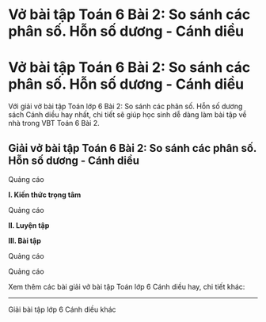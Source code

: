 # Vở bài tập Toán 6 Bài 2: So sánh các phân số. Hỗn số dương - Cánh diều

# Vở bài tập Toán 6 Bài 2: So sánh các phân số. Hỗn số dương - Cánh diều

Với giải vở bài tập Toán lớp 6 Bài 2: So sánh các phân số. Hỗn số dương sách Cánh diều hay nhất, chi tiết sẽ giúp học sinh dễ dàng làm bài tập về nhà trong VBT Toán 6 Bài 2.

## Giải vở bài tập Toán 6 Bài 2: So sánh các phân số. Hỗn số dương - Cánh diều

Quảng cáo

**I. Kiến thức trọng tâm**

Quảng cáo

**II. Luyện tập**

**III. Bài tập**

Quảng cáo

Quảng cáo

Xem thêm các bài giải vở bài tập Toán lớp 6 Cánh diều hay, chi tiết khác:

* * *

Giải bài tập lớp 6 Cánh diều khác
